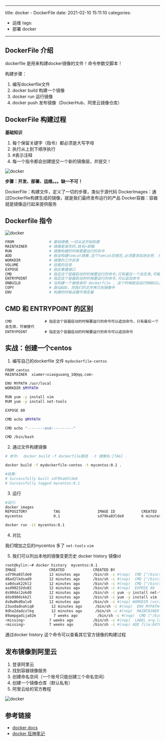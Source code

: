 
---
title: docker - DockerFile
date: 2021-02-10 15:11:10
categories: 
- 运维
tags:
- 部署 docker
---
## DockerFile 介绍

dockerfile 是用来构建docker镜像的文件！命令参数交脚本！

构建步骤：

1. 编写dockerfile文件
2. docker build 构建一个镜像
3. docker run 运行镜像
4. docker push 发布镜像（DockerHub、阿里云镜像仓库）

## DockerFile 构建过程

**基础知识**

1. 每个保留关键字（指令）都必须是大写字母
2. 执行从上到下顺序执行
3. #表示注释
4. 每一个指令都会创建提交一个新的镜像层，并提交！

![docker](/images/docker/f-1.png)

**步骤：开发、部署、运维。。。缺一不可！**

DockerFile：构建文件，定义了一切的步骤，类似于源代码
DockerImages：通过Dockerfile构建生成的镜像，就是我们最终发布运行的产品
Docker容器：容器就是镜像运行起来提供服务


## Dockerfile 指令

![docker](/images/docker/f-2.png)

```bash
FROM                # 基础镜像,一切从这开始构建
MAINTAINER          # 镜像是谁写的,姓名+邮箱
RUN                 # 镜像构建的时候需要运行的命令
ADD                 # 假设构建tomcat镜像,这个tomcat压缩包,必须要添加进去吧. 用ADD添加的文件会自动解压
WORKDIR             # 镜像的工作目录
VOLUME              # 挂载的目录
EXPOSE              # 指定暴露端口		  
CMD                 # 指定这个容器启动的时候要运行的命令,只有最后一个会生效,可被替代
ENTRYPOINT          # 指定这个容器启动的时候要运行的命令,可以追加命令
ONBUILD             # 当构建一个被继承的 dockerfile , 这个时候就会运行ONBUILD的指令,触发指令
COPY                # 类似ADD，将我们的文件拷贝到镜像中
ENV                 # 构建的时候设置环境变量
```

## CMD 和 ENTRYPOINT 的区别

```pre
CMD               # 指定这个容器启动的时候要运行的命令可以追加命令，只有最后一个会生效，可被替代
ENTRYPOINT        # 指定这个容器启动的时候要运行的命令可以追加命令
```

## 实战：创建一个centos

1. 编写自己的dockerfile 文件 `mydockerfile-centos`

```bash
FROM centos
MAINTAINER  xiamer<xiaoguuang_10@qq.com>

ENV MYPATH /usr/local
WORKDIR $MYPATH

RUN yum -y install vim
RUM yum -y install net-tools

EXPOSE 80

CMD echo $MYPATH

CMD echo "--------end----------"

CMD /bin/bash
```

2. 通过文件构建镜像

```bash
# 命令:  docker build -f dockerfile路径  -t 镜像名:[TAG] .   

docker build -f mydockerfile-centos -t mycentos:0.1 .

#结果:
# Successfully built sd79ka03lde0
# Successfully tagged mycentos:0.1
```

3. 运行

```bash
#运行:
docker images
REPOSITORY            TAG                 IMAGE ID            CREATED             SIZE
mycentos              0.1                 sd79ka03lde0        6 minutes ago       295MB

docker run -it mycentos:0.1

```

4. 对比

我们增加之后的mycentos 多了 `net-tools` `vim`

5. 我们可以列出本地的镜像变更历史  docker history 镜像id

```bash
root@kylin:~# docker history  mycentos:0.1 
IMAGE               CREATED             CREATED BY                                      SIZE                COMMENT
sd79ka03lde0        12 minutes ago      /bin/sh -c #(nop)  CMD ["/bin/sh" "-c" "/bin…   0B                  
d8ad2lkdsad9        12 minutes ago      /bin/sh -c #(nop)  CMD ["/bin/sh" "-c" "echo…   0B                  
sa0dsak22kl2        12 minutes ago      /bin/sh -c #(nop)  CMD ["/bin/sh" "-c" "echo…   0B                  
asd90232ds02        12 minutes ago      /bin/sh -c #(nop)  EXPOSE 80                    0B                  
ds90dal2okd0        12 minutes ago      /bin/sh -c yum -y install net-tools             22.8MB              
dds090dskk2l        12 minutes ago      /bin/sh -c yum -y install vim                   57.2MB              
ds0w0kd0alx0        12 minutes ago      /bin/sh -c #(nop) WORKDIR /usr/local            0B                  
23uodadnahiq0        12 minutes ago      /bin/sh -c #(nop)  ENV MYPATH=/usr/local        0B                  
9dha2dadzzlkq        12 minutes ago      /bin/sh -c #(nop)  MAINTAINER xiamer<xiaoguang_10@q…   0B                  
89ampgadija82m        7 weeks ago         /bin/sh -c #(nop)  CMD ["/bin/bash"]            0B                  
<missing>           7 weeks ago         /bin/sh -c #(nop)  LABEL org.label-schema.sc…   0B                  
<missing>           7 weeks ago         /bin/sh -c #(nop) ADD file:84700c11fcc969ac0…   215MB               
```

通过docker history 这个命令可以查看其它官方镜像的构建过程

## 发布镜像到阿里云

1. 登录阿里云
2. 找到容器镜像服务
3. 创建命名空间（一个账号只能创建三个命名空间）
4. 创建一个镜像仓库（默认私有）
5. 阿里云给的官方教程

![docker](/images/docker/f-3.png)








## 参考链接

* [docker docs](https://docs.docker.com/get-docker/)
* [docker 狂神笔记](https://www.yuque.com/vipkylin/hv5t54/ixkugt#0I9B9)
